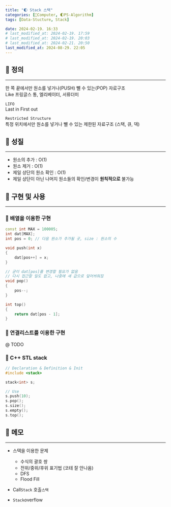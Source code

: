 ```yaml
---
title: "🌓 Stack 스택"
categories: [💫Computer, 🌓PS-Algorithm]
tags: [Data-Stucture, Stack]

date: 2024-02-19. 16:33
# last_modified_at: 2024-02-19. 17:59
# last_modified_at: 2024-02-19. 20:03
# last_modified_at: 2024-02-21. 20:50
last_modified_at: 2024-08-29. 22:05
---
```


## 💫 정의

---

한 쪽 끝에서만 원소를 넣거나(PUSH) 뺄 수 있는(POP) 자료구조  
Like 프링글스 통, 엘리베이터, 서류더미  

`LIFO`  
Last in First out  

`Restricted Structure`  
특정 위치에서만 원소를 넣거나 뺄 수 있는 제한된 자료구조 (스택, 큐, 덱)  

## 💫 성질

---

- 원소의 추가 : O(1)
- 원소 제거 : O(1)
- 제일 상단의 원소 확인 : O(1)
- 제일 상단이 아닌 나머지 원소들의 확인/변경이 **원칙적으로** 불가능

## 💫 구현 및 사용

---

### 🫧 배열을 이용한 구현

```cpp
const int MAX = 100005;
int dat[MAX];
int pos = 0; // 다음 원소가 추가될 곳, size : 원소의 수

void push(int x)
{
	dat[pos++] = x;
}

// 굳이 dat[pos]를 변경할 필요가 없음
// 다시 접근할 일도 없고, 나중에 새 값으로 덮어씌워짐
void pop()
{
	pos--;
}

int top()
{
	return dat[pos - 1];
}
```

### 🫧 연결리스트를 이용한 구현

@ TODO  

### 🫧 C++ STL stack

```cpp
// Declaration & Definition & Init
#include <stack>

stack<int> s;
```

```cpp
// Use
s.push(10);
s.pop();
s.size();
s.empty();
s.top();
```

## 💫 메모

---

- 스택을 이용한 문제
  - 수식의 괄호 쌍
  - 전위/중위/후위 표기법 (코테 잘 안나옴)
  - DFS
  - Flood Fill

- Call`Stack` 호출`스택`
- `Stack`overflow
